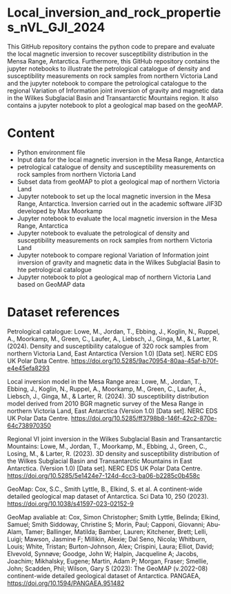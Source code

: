# Local_inversion_and_rock_properties_nVL_GJI_2024

This GitHub repository contains the python code to prepare and evaluate the local magnetic inversion to recover susceptibility distribution in the Mensa Range, Antarctica. Furthermore, this GitHub repository contains the jupyter notebooks to illustrate the petrological catalogue of density and susceptibility measurements on rock samples from northern Victoria Land and the jupyter notebook to compare the petrological catalogue to the regional Variation of Information joint inversion of gravity and magnetic data in the Wilkes Subglacial Basin and Transantarctic Mountains region. It also contains a jupyter notebook to plot a geological map based on the geoMAP.


# Content 

<ul>
  <li> Python environment file</li>
  <li> Input data for the local magnetic inversion in the Mesa Range, Antarctica</li>
  <li> petrological catalogue of density and susceptibility measurements on rock samples from northern Victoria Land</li>
  <li> Subset data from geoMAP to plot a geological map of northern Victoria Land</li>
  <li>Jupyter notebook to set up the local magnetic inversion in the Mesa Range, Antarctica. Inversion carried out in the academic software JIF3D developed by Max Moorkamp</li>
  <li>Jupyter notebook to evaluate the local magnetic inversion in the Mesa Range, Antarctica</li>
  <li>Jupyter notebook to evaluate the petrological of density and susceptibility measurements on rock samples from northern Victoria Land</li>
  <li>Jupyter notebook to compare regional Variation of Information joint inversion of gravity and magnetic data in the Wilkes Subglacial Basin to hte petrological catalogue</li>
  <li>Jupyter notebook to plot a geological map of northern Victoria Land based on GeoMAP data</li>
</ul>

# Dataset references
Petrological catalogue: Lowe, M., Jordan, T., Ebbing, J., Koglin, N., Ruppel, A., Moorkamp, M., Green, C., Laufer, A., Liebsch, J., Ginga, M., & Larter, R. (2024). Density and susceptibility catalogue of 320 rock samples from northern Victoria Land, East Antarctica (Version 1.0) [Data set]. NERC EDS UK Polar Data Centre. https://doi.org/10.5285/9ac70954-80aa-45af-b70f-e4e45efa8293

Local inversion model in the Mesa Range area: Lowe, M., Jordan, T., Ebbing, J., Koglin, N., Ruppel, A., Moorkamp, M., Green, C., Laufer, A., Liebsch, J., Ginga, M., & Larter, R. (2024). 3D susceptibility distribution model derived from 2010 BGR magnetic survey of the Mesa Range in northern Victoria Land, East Antarctica (Version 1.0) [Data set]. NERC EDS UK Polar Data Centre. https://doi.org/10.5285/ff3798b8-146f-42c2-870e-64c738970350

Regional VI joint inversion in the Wilkes Subglacial Basin and Transantarctic Mountains: Lowe, M., Jordan, T., Moorkamp, M., Ebbing, J., Green, C., Losing, M., & Larter, R. (2023). 3D density and susceptibility distribution of the Wilkes Subglacial Basin and Transantarctic Mountains in East Antarctica. (Version 1.0) [Data set]. NERC EDS UK Polar Data Centre. https://doi.org/10.5285/5e1424e7-124d-4cc3-ba06-b2285c0b458c

GeoMap: Cox, S.C., Smith Lyttle, B., Elkind, S. et al. A continent-wide detailed geological map dataset of Antarctica. Sci Data 10, 250 (2023). https://doi.org/10.1038/s41597-023-02152-9

GeoMap avaliable at: Cox, Simon Christopher; Smith Lyttle, Belinda; Elkind, Samuel; Smith Siddoway, Christine S; Morin, Paul; Capponi, Giovanni; Abu-Alam, Tamer; Ballinger, Matilda; Bamber, Lauren; Kitchener, Brett; Lelli, Luigi; Mawson, Jasmine F; Millikin, Alexie; Dal Seno, Nicola; Whitburn, Louis; White, Tristan; Burton-Johnson, Alex; Crispini, Laura; Elliot, David; Elvevold, Synnøve; Goodge, John W; Halpin, Jacqueline A; Jacobs, Joachim; Mikhalsky, Eugene; Martin, Adam P; Morgan, Fraser; Smellie, John; Scadden, Phil; Wilson, Gary S (2023): The GeoMAP (v.2022-08) continent-wide detailed geological dataset of Antarctica. PANGAEA, https://doi.org/10.1594/PANGAEA.951482
